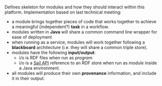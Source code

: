 Defines skeleton for modules and how they should interact within this platform. 
Implementation based on last technical meeting:

* a module brings together pieces of code that works together to achieve a meaningful (independent?) **task** in a workflow.
* modules written in **Java** will share a common command line wrapper for ease of deployment
* when running as a service, modules will work together following a **blackboard** architecture (i.e. they will share a common triple store). 
* modules have the following **input/output**:
	* i/o is RDF files when run as *program* 
	* i/o is a [Sail API](http://www.openrdf.org/doc/sesame2/system/ch05.html) reference to an RDF store when run as *module* inside a Java environment. 
* all modules will produce their own **provenance** information, and include it in their output.